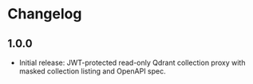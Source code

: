 # Changelog

## 1.0.0
- Initial release: JWT-protected read-only Qdrant collection proxy with masked collection listing and OpenAPI spec.
